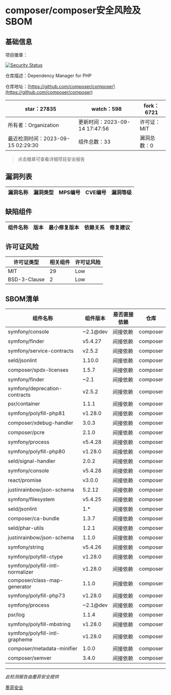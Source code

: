 # composer/composer安全风险及SBOM

## 基础信息

项目徽章：

[![Security Status](https://www.murphysec.com/platform3/v31/badge/1702388202090397696.svg)](https://www.murphysec.com/console/report/1691879488088727552/1702388202090397696)

仓库描述：Dependency Manager for PHP

仓库地址：[https://github.com/composer/composer](https://github.com/composer/composer)

| star：27835 | watch：598 | fork：6721 |
| ----------- | -------------- | ------------ |
| 所有者：Organization | 更新时间：2023-09-14 17:47:56 | 许可证：MIT |
| 最近检测时间：2023-09-15 02:29:30 | 组件总数：33 | 漏洞总数：0 |

> 点击徽章可查看详细项目安全报告



## 漏洞列表

| 漏洞名称 | 漏洞类型 | MPS编号 | CVE编号 | 漏洞等级 |
| ------- | ------ | ------- | ------ | ----- |





## 缺陷组件

| 组件名称 | 版本 | 最小修复版本 | 依赖关系 | 修复建议 |
| -------- | ---- | ------------ | -------- | -------- |





## 许可证风险

| 许可证类型 | 相关组件 | 许可证风险 |
| ---------- | -------- | ---------- |
|MIT|29|Low|
|BSD-3-Clause|2|Low|




## SBOM清单

| 组件名称 | 组件版本 | 是否直接依赖 | 仓库 |
| -------- | -------- | ------------ | ---- |
|symfony/console|~2.1@dev|间接依赖|composer|
|symfony/finder|v5.4.27|间接依赖|composer|
|symfony/service-contracts|v2.5.2|间接依赖|composer|
|seld/jsonlint|1.10.0|间接依赖|composer|
|composer/spdx-licenses|1.5.7|间接依赖|composer|
|symfony/finder|~2.1|间接依赖|composer|
|symfony/deprecation-contracts|v2.5.2|间接依赖|composer|
|psr/container|1.1.1|间接依赖|composer|
|symfony/polyfill-php81|v1.28.0|间接依赖|composer|
|composer/xdebug-handler|3.0.3|间接依赖|composer|
|composer/pcre|2.1.0|间接依赖|composer|
|symfony/process|v5.4.28|间接依赖|composer|
|symfony/polyfill-php80|v1.28.0|间接依赖|composer|
|seld/signal-handler|2.0.2|间接依赖|composer|
|symfony/console|v5.4.28|间接依赖|composer|
|react/promise|v3.0.0|间接依赖|composer|
|justinrainbow/json-schema|5.2.12|间接依赖|composer|
|symfony/filesystem|v5.4.25|间接依赖|composer|
|seld/jsonlint|1.*|间接依赖|composer|
|composer/ca-bundle|1.3.7|间接依赖|composer|
|seld/phar-utils|1.2.1|间接依赖|composer|
|justinrainbow/json-schema|1.1.0|间接依赖|composer|
|symfony/string|v5.4.26|间接依赖|composer|
|symfony/polyfill-ctype|v1.28.0|间接依赖|composer|
|symfony/polyfill-intl-normalizer|v1.28.0|间接依赖|composer|
|composer/class-map-generator|1.1.0|间接依赖|composer|
|symfony/polyfill-php73|v1.28.0|间接依赖|composer|
|symfony/process|~2.1@dev|间接依赖|composer|
|psr/log|1.1.4|间接依赖|composer|
|symfony/polyfill-mbstring|v1.28.0|间接依赖|composer|
|symfony/polyfill-intl-grapheme|v1.28.0|间接依赖|composer|
|composer/metadata-minifier|1.0.0|间接依赖|composer|
|composer/semver|3.4.0|间接依赖|composer|


------

*此检测报告由墨菲安全提供*

[墨菲安全](www.murphysec.com)